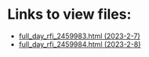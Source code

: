 # Links to view files:

* [full_day_rfi_2459983.html (2023-2-7)](https://htmlpreview.github.io/?https://github.com/HERA-Team/H6C_Notebooks_2/blob/main/full_day_rfi/full_day_rfi_2459983.html)
* [full_day_rfi_2459984.html (2023-2-8)](https://htmlpreview.github.io/?https://github.com/HERA-Team/H6C_Notebooks_2/blob/main/full_day_rfi/full_day_rfi_2459984.html)